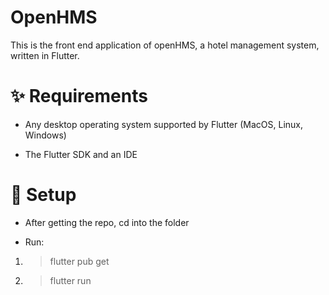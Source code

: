 # OpenHMS

This is the front end application of openHMS, a hotel management system, written in Flutter.

# ✨ Requirements

- Any desktop operating system supported by Flutter (MacOS, Linux, Windows)

- The Flutter SDK and an IDE

# 🔧 Setup

- After getting the repo, cd into the folder

- Run: 
 
 1. >flutter pub get
 2. >flutter run
